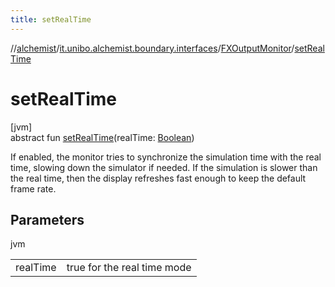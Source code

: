 ```yaml
---
title: setRealTime
---
```

//[alchemist](../../../index.html)/[it.unibo.alchemist.boundary.interfaces](../index.html)/[FXOutputMonitor](index.html)/[setRealTime](set-real-time.html)



# setRealTime



[jvm]\
abstract fun [setRealTime](set-real-time.html)(realTime: [Boolean](https://kotlinlang.org/api/latest/jvm/stdlib/kotlin/-boolean/index.html))



If enabled, the monitor tries to synchronize the simulation time with the real time, slowing down the simulator if needed. If the simulation is slower than the real time, then the display refreshes fast enough to keep the default frame rate.



## Parameters


jvm

| | |
|---|---|
| realTime | true for the real time mode |




